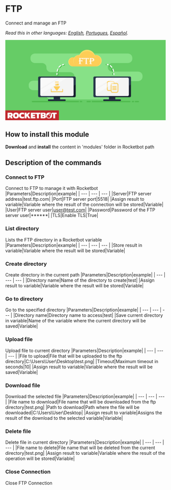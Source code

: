 # FTP
  
Connect and manage an FTP  

*Read this in other languages: [English](Manual_ftp_.md), [Portugues](Manual_ftp_.pr.md), [Español](Manual_ftp_.es.md).*
  
![banner](imgs/Banner_ftp_.png)
## How to install this module
  
__Download__ and __install__ the content in 'modules' folder in Rocketbot path  



## Description of the commands

### Connect to FTP
  
Connect to FTP to manage it with Rocketbot
|Parameters|Description|example|
| --- | --- | --- |
|Server|FTP server address|test.ftp.com|
|Port|FTP server port|5518|
|Assign result to variable|Variable where the result of the connection will be stored|Variable|
|User|FTP server user|user@test.com|
|Password|Password of the FTP server user|******|
|TLS|Enable TLS|True|

### List directory
  
Lists the FTP directory in a Rocketbot variable
|Parameters|Description|example|
| --- | --- | --- |
|Store result in variable|Variable where the result will be stored|Variable|

### Create directory
  
Create directory in the current path
|Parameters|Description|example|
| --- | --- | --- |
|Directory name|Name of the directory to create|test|
|Assign result to variable|Variable where the result will be stored|Variable|

### Go to directory
  
Go to the specified directory
|Parameters|Description|example|
| --- | --- | --- |
|Directory name|Directory name to access|test|
|Save current directory in variable|Name of the variable where the current directory will be saved|Variable|

### Upload file
  
Upload file to current directory
|Parameters|Description|example|
| --- | --- | --- |
|File to upload|File that will be uploaded to the ftp directory|C:\Users\User\Desktop\test.png|
|Timeout|Maximum timeout in seconds|10|
|Assign result to variable|Variable where the result will be saved|Variable|

### Download file
  
Download the selected file
|Parameters|Description|example|
| --- | --- | --- |
|File name to download|File name that will be downloaded from the ftp directory|test.png|
|Path to download|Path where the file will be downloaded|C:\Users\User\Desktop|
|Assign result to variable|Assigns the result of the download to the selected variable|Variable|

### Delete file
  
Delete file in current directory
|Parameters|Description|example|
| --- | --- | --- |
|File name to delete|File name that will be deleted from the current directory|test.png|
|Assign result to variable|Variable where the result of the operation will be stored|Variable|

### Close Connection
  
Close FTP Connection
